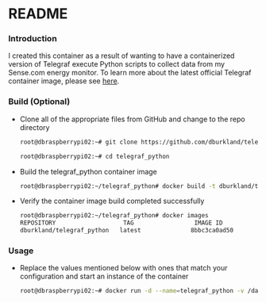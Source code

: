 README
=========

### Introduction

I created this container as a result of wanting to have a containerized version of Telegraf execute Python scripts to collect data from my Sense.com energy monitor. To learn more about the latest official Telegraf container image, please see [here](https://github.com/influxdata/influxdata-docker/tree/master/telegraf).

### Build (Optional)

* Clone all of the appropriate files from GitHub and change to the repo directory
  ```bash
  root@dbraspberrypi02:~# git clone https://github.com/dburkland/telegraf_python.git

  root@dbraspberrypi02:~# cd telegraf_python
  ```

* Build the telegraf_python container image
  ```bash
  root@dbraspberrypi02:~/telegraf_python# docker build -t dburkland/telegraf_python .
  ````

* Verify the container image build completed successfully 
  ```bash
  root@dbraspberrypi02:~/telegraf_python# docker images
  REPOSITORY                   TAG                 IMAGE ID            CREATED             SIZE
  dburkland/telegraf_python   latest              8bbc3ca0ad50        2 minutes ago       358MB
  ````

### Usage

* Replace the values mentioned below with ones that match your configuration and start an instance of the container
  ```bash
  root@dbraspberrypi02:~# docker run -d --name=telegraf_python -v /data/etc/telegraf:/etc/telegraf -v /data/opt/scripts:/opt/scripts telegraf_python:latest
  ```
